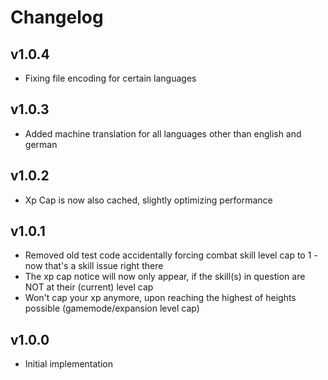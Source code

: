 # Changelog

## v1.0.4
* Fixing file encoding for certain languages

## v1.0.3
* Added machine translation for all languages other than english and german

## v1.0.2
* Xp Cap is now also cached, slightly optimizing performance

## v1.0.1
* Removed old test code accidentally forcing combat skill level cap to 1 - now that's a skill issue right there
* The xp cap notice will now only appear, if the skill(s) in question are NOT at their (current) level cap
* Won't cap your xp anymore, upon reaching the highest of heights possible (gamemode/expansion level cap) 

## v1.0.0
* Initial implementation